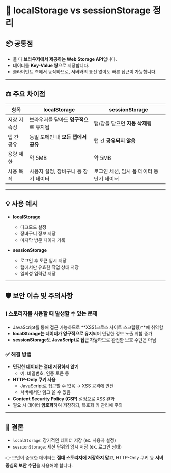 # 🧠 localStorage vs sessionStorage 정리

## 📦 공통점

- 둘 다 **브라우저에서 제공하는 Web Storage API**입니다.
- 데이터를 **Key-Value 쌍**으로 저장합니다.
- 클라이언트 측에서 동작하므로, 서버와의 통신 없이도 빠른 접근이 가능합니다.

---

## ⚖️ 주요 차이점

| 항목        | localStorage                            | sessionStorage                             |
| ----------- | --------------------------------------- | ------------------------------------------ |
| 저장 지속성 | 브라우저를 닫아도 **영구적**으로 유지됨 | 탭/창을 닫으면 **자동 삭제**됨             |
| 탭 간 공유  | 동일 도메인 내 **모든 탭에서 공유**     | 탭 간 **공유되지 않음**                    |
| 용량 제한   | 약 5MB                                  | 약 5MB                                     |
| 사용 목적   | 사용자 설정, 장바구니 등 장기 데이터    | 로그인 세션, 임시 폼 데이터 등 단기 데이터 |

---

## 💡 사용 예시

- **localStorage**

  - 다크모드 설정
  - 장바구니 정보 저장
  - 마지막 방문 페이지 기록

- **sessionStorage**
  - 로그인 후 토큰 임시 저장
  - 탭에서만 유효한 작업 상태 저장
  - 일회성 입력값 저장

---

## 🛡️ 보안 이슈 및 주의사항

### ❗ 스토리지를 사용할 때 발생할 수 있는 문제

- JavaScript를 통해 접근 가능하므로 **XSS(크로스 사이트 스크립팅)**에 취약함
- **localStorage는 데이터가 영구적으로 유지**되어 민감한 정보 노출 위험 증가
- **sessionStorage도 JavaScript로 접근 가능**하므로 완전한 보호 수단은 아님

### ✅ 해결 방법

- **민감한 데이터는 절대 저장하지 않기**
  - 예: 비밀번호, 인증 토큰 등
- **HTTP-Only 쿠키 사용**
  - JavaScript로 접근할 수 없음 → XSS 공격에 안전
  - 서버에서만 읽고 쓸 수 있음
- **Content Security Policy (CSP)** 설정으로 XSS 완화
- 필요 시 데이터 **암호화**하여 저장하되, 복호화 키 관리에 주의

---

## 🧾 결론

- `localStorage`: 장기적인 데이터 저장 (ex. 사용자 설정)
- `sessionStorage`: 세션 단위의 임시 저장 (ex. 로그인 상태)

👉 보안이 중요한 데이터는 **절대 스토리지에 저장하지 말고**, HTTP-Only 쿠키 등 **서버 중심의 보안 수단**을 사용해야 합니다.
